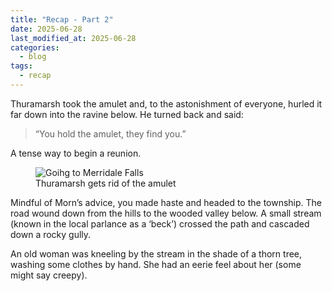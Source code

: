 ```yaml
---
title: "Recap - Part 2"
date: 2025-06-28
last_modified_at: 2025-06-28
categories:
  - blog
tags:
  - recap
---
```


Thuramarsh took the amulet and, to the astonishment of everyone, hurled it far down into the ravine below. He turned back and said:

>“You hold the amulet, they find you.”

A tense way to begin a reunion.

<figure class="image-caption">
  <img src="{{ site.baseurl }}/assets/images/thuramarsh-amulet.png" alt="Goihg to Merridale Falls">
  <figcaption>Thuramarsh gets rid of the amulet</figcaption>
</figure>

Mindful of Morn’s advice, you made haste and headed to the township. The road wound down from the hills to the wooded valley below.
A small stream (known in the local parlance as a ‘beck’) crossed the path and cascaded down a rocky gully.

An old woman was kneeling by the stream in the shade of a thorn tree, washing some clothes by hand. 
She had an eerie feel about her (some might say creepy).